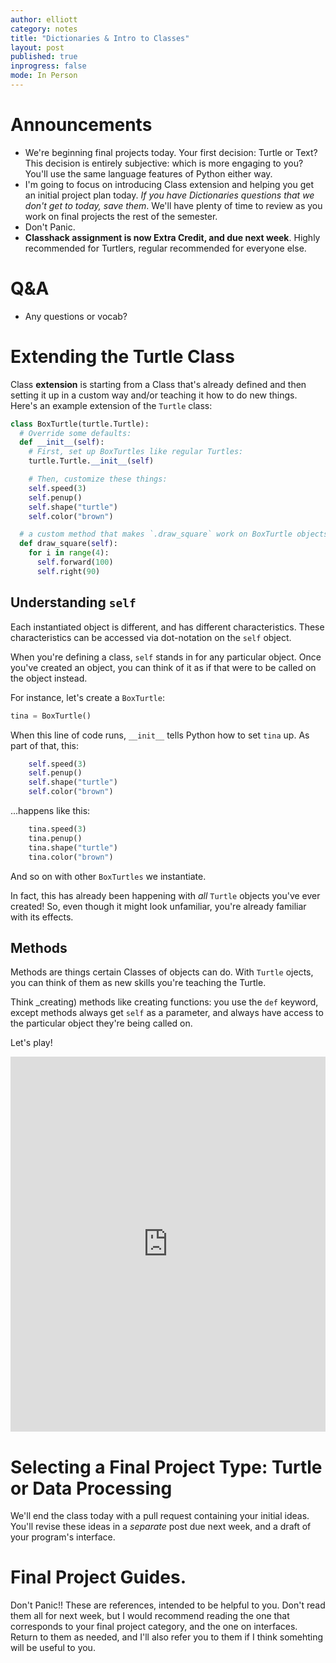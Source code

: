 ```yaml
---
author: elliott
category: notes
title: "Dictionaries & Intro to Classes"
layout: post
published: true
inprogress: false
mode: In Person
---
```

# Announcements

* We're beginning final projects today. Your first decision: Turtle or Text? This decision is entirely subjective: which is more engaging to you? You'll use the same language features of Python either way.
* I'm going to focus on introducing Class extension and helping you get an initial project plan today. *If you have Dictionaries questions that we don't get to today, save them*. We'll have plenty of time to review as you work on final projects the rest of the semester.
* Don't Panic.
* **Classhack assignment is now Extra Credit, and due next week**. Highly recommended for Turtlers, regular recommended for everyone else.

# Q&A

* Any questions or vocab?



# Extending the Turtle Class

Class **extension** is starting from a Class that's already defined and then setting it up in a custom way and/or teaching it how to do new things. Here's an example extension of the `Turtle` class:

```python
class BoxTurtle(turtle.Turtle):
  # Override some defaults:
  def __init__(self):
    # First, set up BoxTurtles like regular Turtles:
    turtle.Turtle.__init__(self)

    # Then, customize these things:
    self.speed(3)
    self.penup()
    self.shape("turtle")
    self.color("brown")

  # a custom method that makes `.draw_square` work on BoxTurtle objects
  def draw_square(self):
    for i in range(4):
      self.forward(100)
      self.right(90)
```

## Understanding `self`

Each instantiated object is different, and has different characteristics. These characteristics can be accessed via dot-notation on the `self` object.

When you're defining a class, `self` stands in for any particular object. Once you've created an object, you can think of it as if that were to be called on the object instead.

For instance, let's create a `BoxTurtle`:

```python
tina = BoxTurtle()
```

When this line of code runs, `__init__` tells Python how to set `tina` up. As part of that, this:

```python
    self.speed(3)
    self.penup()
    self.shape("turtle")
    self.color("brown")
```

...happens like this:
```python
    tina.speed(3)
    tina.penup()
    tina.shape("turtle")
    tina.color("brown")
```

And so on with other `BoxTurtles` we instantiate.

In fact, this has already been happening with  _all_ `Turtle` objects you've ever created! So, even though it might look unfamiliar, you're already familiar with its effects.

## Methods

Methods are things certain Classes of objects can do. With `Turtle` ojects, you can think of them as new skills you're teaching the Turtle.

Think _creating) methods like creating functions: you use the `def` keyword, except methods always get `self` as a parameter, and always have access to the particular object they're being called on.


Let's play!

<iframe src="https://trinket.io/embed/python/b777d5e932" width="100%" height="600" frameborder="0" marginwidth="0" marginheight="0" allowfullscreen></iframe>


# Selecting a Final Project Type: Turtle or Data Processing


We'll end the class today with a pull request containing your initial ideas. You'll revise these ideas in a _separate_ post due next week, and a draft of your program's interface.


# Final Project Guides.

Don't Panic!! These are references, intended to be helpful to you. Don't read them all for next week, but I would recommend reading the one that corresponds to your final project category, and the one on interfaces. Return to them as needed, and I'll also refer you to them if I think somehting will be useful to you.
